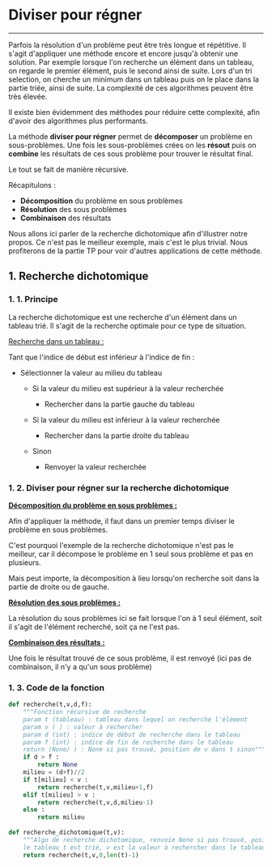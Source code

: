 # Diviser pour régner

------

Parfois la résolution d'un problème peut être très longue et répétitive. Il s'agit d'appliquer une méthode encore et encore jusqu'à obtenir une solution.
Par exemple lorsque l'on recherche un élément dans un tableau, on regarde le premier élément, puis le second ainsi de suite. Lors d'un tri selection, on cherche un minimum dans un tableau puis on le place dans la partie triée, ainsi de suite. 
La complexité de ces algorithmes peuvent être très élevée. 

Il existe bien évidemment des méthodes pour réduire cette complexité, afin d'avoir des algorithmes plus performants.

La méthode **diviser pour régner** permet de **décomposer** un problème en sous-problèmes. Une fois les sous-problèmes crées on les **résout** puis on **combine** les résultats de ces sous problème pour trouver le résultat final.

Le tout se fait de manière récursive. 

Récapitulons :

- **Décomposition** du problème en sous problèmes
- **Résolution** des sous problèmes
- **Combinaison** des résultats

Nous allons ici parler de la recherche dichotomique afin d'illustrer notre propos. Ce n'est pas le meilleur exemple, mais c'est le plus trivial. Nous profiterons de la partie TP pour voir d'autres applications de cette méthode.

## 1. Recherche dichotomique

### 1. 1. Principe 

La recherche dichotomique est une recherche d'un élément dans un tableau trié. Il s'agit de la recherche optimale pour ce type de situation.

<u>Recherche dans un tableau :</u>

Tant que l'indice de début est inférieur à l'indice de fin :

- Sélectionner la valeur au milieu du tableau

  - Si la valeur du milieu est supérieur à la valeur recherchée
    - Rechercher dans la partie gauche du tableau

  - Si la valeur du milieu est inférieur à la valeur recherchée
    - Rechercher dans la partie droite du tableau
  - Sinon
    - Renvoyer la valeur recherchée

### 1. 2. Diviser pour régner sur la recherche dichotomique

<u>**Décomposition du problème en sous problèmes :**</u>

Afin d'appliquer la méthode, il faut dans un premier temps diviser le problème en sous problèmes. 

C'est pourquoi l'exemple de la recherche dichotomique n'est pas le meilleur, car il décompose le problème en 1 seul sous problème et pas en plusieurs.

Mais peut importe, la décomposition à lieu lorsqu'on recherche soit dans la partie de droite ou de gauche.

<u>**Résolution des sous problèmes :**</u>

La résolution du sous problèmes ici se fait lorsque l'on à 1 seul élément, soit il s'agit de l'élément recherché, soit ça ne l'est pas. 

**<u>Combinaison des résultats :</u>**

Une fois le résultat trouvé de ce sous problème, il est renvoyé (ici pas de combinaison, il n'y a qu'un sous problème)

### 1. 3. Code de la fonction 

```python
def recherche(t,v,d,f):
	"""Fonction récursive de recherche
	param t (tableau) : tableau dans lequel on recherche l'élément
	param v ( ) : valeur à rechercher
	param d (int) : indice de début de recherche dans le tableau
	param f (int) : indice de fin de recherche dans le tableau
	return (None/ ) : None si pas trouvé, position de v dans t sinon"""
    if d > f :
        return None
    milieu = (d+f)//2
    if t[milieu] < v :
        return recherche(t,v,milieu+1,f)
    elif t[milieu] > v :
        return recherche(t,v,d,milieu-1)
    else :
        return milieu
    
def recherche_dichotomique(t,v):
    """Algo de recherche dichotomique, renvoie None si pas trouvé, position de v dans t sinon,
    le tableau t est trié, v est la valeur à rechercher dans le tableau"""
    return recherche(t,v,0,len(t)-1)
```
